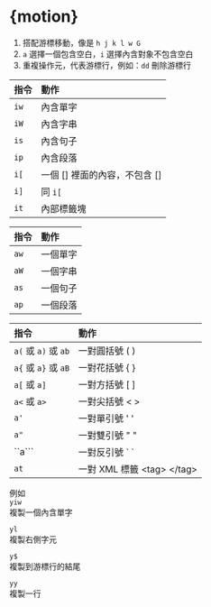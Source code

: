 # {motion}

1. 搭配游標移動，像是 `h j k l w G`
2. `a` 選擇一個包含空白，`i` 選擇內含對象不包含空白
3. 重複操作元，代表游標行，例如：`dd` 刪除游標行

| 指令 | 動作 |
| :--- | :--- |
| `iw` | 內含單字 |
| `iW` | 內含字串 |
| `is` | 內含句子 |
| `ip` | 內含段落 |
| `i[` | 一個 \[\] 裡面的內容，不包含 \[\] |
| `i]` | 同 `i[` |
| `it` | 內部標籤塊 |

| 指令 | 動作 |
| :--- | :--- |
| `aw` | 一個單字 |
| `aW` | 一個字串 |
| `as` | 一個句子 |
| `ap` | 一個段落 |

| 指令 | 動作 |
| :--- | :--- |
| `a(` 或 `a)` 或 `ab` | 一對圓括號 \( \) |
| `a{` 或 `a}` 或 `aB` | 一對花括號 { } |
| `a[` 或 `a]` | 一對方括號 \[ \] |
| `a<` 或 `a>` | 一對尖括號 &lt; &gt; |
| `a'` | 一對單引號 ' ' |
| `a"` | 一對雙引號 " " |
| ``a``` | 一對反引號 \` \` |
| `at` | 一對 XML 標籤 &lt;tag&gt; &lt;/tag&gt; |

例如  
`yiw`  
複製一個內含單字

`yl`  
複製右側字元

`y$`  
複製到游標行的結尾

`yy`  
複製一行

